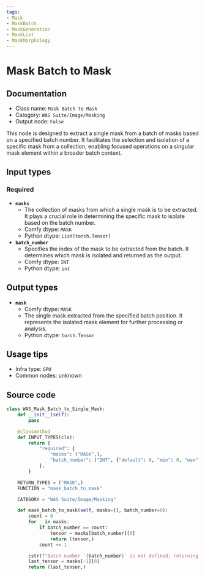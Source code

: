 ```yaml
---
tags:
- Mask
- MaskBatch
- MaskGeneration
- MaskList
- MaskMorphology
---
```


# Mask Batch to Mask
## Documentation
- Class name: `Mask Batch to Mask`
- Category: `WAS Suite/Image/Masking`
- Output node: `False`

This node is designed to extract a single mask from a batch of masks based on a specified batch number. It facilitates the selection and isolation of a specific mask from a collection, enabling focused operations on a singular mask element within a broader batch context.
## Input types
### Required
- **`masks`**
    - The collection of masks from which a single mask is to be extracted. It plays a crucial role in determining the specific mask to isolate based on the batch number.
    - Comfy dtype: `MASK`
    - Python dtype: `List[torch.Tensor]`
- **`batch_number`**
    - Specifies the index of the mask to be extracted from the batch. It determines which mask is isolated and returned as the output.
    - Comfy dtype: `INT`
    - Python dtype: `int`
## Output types
- **`mask`**
    - Comfy dtype: `MASK`
    - The single mask extracted from the specified batch position. It represents the isolated mask element for further processing or analysis.
    - Python dtype: `torch.Tensor`
## Usage tips
- Infra type: `GPU`
- Common nodes: unknown


## Source code
```python
class WAS_Mask_Batch_to_Single_Mask:
    def __init__(self):
        pass

    @classmethod
    def INPUT_TYPES(cls):
        return {
            "required": {
                "masks": ("MASK",),
                "batch_number": ("INT", {"default": 0, "min": 0, "max": 64, "step": 1}),
            },
        }

    RETURN_TYPES = ("MASK",)
    FUNCTION = "mask_batch_to_mask"

    CATEGORY = "WAS Suite/Image/Masking"

    def mask_batch_to_mask(self, masks=[], batch_number=0):
        count = 0
        for _ in masks:
            if batch_number == count:
                tensor = masks[batch_number][0]
                return (tensor,)
            count += 1

        cstr(f"Batch number `{batch_number}` is not defined, returning last image").error.print()
        last_tensor = masks[-1][0]
        return (last_tensor,)

```

